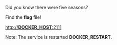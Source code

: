 Did you know there were five seasons?

Find the **flag** file! 

[http://__DOCKER_HOST__:2111](http://__DOCKER_HOST__:2111)

Note: The service is restarted __DOCKER_RESTART__.